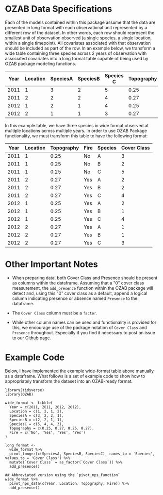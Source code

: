# OZAB Data Specifications

Each of the models contained within this package assume that the data are presented in long format with each observational unit represented by a different row of the dataset. In other words, each row should represent the smallest unit of observation observed (a single species, a single location, within a single timepoint). All covariates associated with that observation should be included as part of the row. In an example below, we transform a wide table containing three species across 2 years of observation with associated covariates into a long format table capable of being used by OZAB package modeling functions.

| Year | Location | SpeciesA | SpeciesB | Species C | Topography | Fire |
|------|----------|----------|----------|-----------|------------|------|
| 2011 |    1     |     3    |    2     |    5      |     0.25   | No   |
| 2011 |    2     |     2    |    2     |    4      |     0.27   | Yes  |
| 2012 |    1     |     2    |    1     |    4      |     0.25   | Yes  |
| 2012 |    2     |     1    |    1     |    3      |     0.27   | Yes  |

In this example table, we have three species in wide format observed at multiple locations across multiple years. In order to use OZAB Package functionality, we must transform this table to have the following format:

| Year | Location |  Topography | Fire | Species | Cover Class |
|------|----------|-------------|------|---------|-------------|
| 2011 |    1     |   0.25      |  No  |    A    |      3      |
| 2011 |    1     |   0.25      |  No  |    B    |      2      |
| 2011 |    1     |   0.25      |  No  |    C    |      5      |
| 2011 |    2     |   0.27      |  Yes |    A    |      2      |
| 2011 |    2     |   0.27      |  Yes |    B    |      2      |
| 2011 |    2     |   0.27      |  Yes |    C    |      4      |
| 2012 |    1     |   0.25      |  Yes |    A    |      2      |
| 2012 |    1     |   0.25      |  Yes |    B    |      1      |
| 2012 |    1     |   0.25      |  Yes |    C    |      4      |
| 2012 |    2     |   0.27      |  Yes |    A    |      1      |
| 2012 |    2     |   0.27      |  Yes |    B    |      1      |
| 2012 |    2     |   0.27      |  Yes |    C    |      3      |

# Other Important Notes

* When preparing data, both Cover Class and Presence should be present as columns within the dataframe. Assuming that a "0" cover class measurement, the `add_presence` function within the OZAB package will detect and, using this "0" cover class as a default, append a logical column indicating presence or absence named `Presence` to the dataframe. 

* The `Cover Class` column must be a `factor`.

* While other column names can be used and functionality is provided for this, we encourage use of the package notation of `Cover Class` and `Presence` throughout. Especially if you find it necessary to post an issue to our Github page. 

# Example Code

Below, I have implemented the example wide-format table above manually as a dataframe. What follows is a set of example code to show how to appropriately transform the dataset into an OZAB-ready format.

```{r}
library(tidyverse)
library(OZAB)

wide_format <- tibble(
  Year = c(2011, 2011, 2012, 2012),
  Location = c(1, 2, 1, 2),
  SpeciesA = c(3, 2, 2, 1),
  SpeciesB = c(2, 2, 1, 1),
  SpeciesC = c(5, 4, 4, 3),
  Topography = c(0.25, 0.27, 0.25, 0.27),
  Fire = c('No', 'Yes', 'Yes', 'Yes')
)

long_format <-
  wide_format %>%
  pivot_longer(c(SpeciesA, SpeciesB, SpeciesC), names_to = 'Species', values_to = 'Cover Class') %>%
  mutate(`Cover Class` = as_factor(`Cover Class`)) %>%
  add_presence()

## Abbreviated version using the `pivot_nps_function`
wide_format %>%
  pivot_nps_data(c(Year, Location, Topography, Fire)) %>%
  add_presence()
```
